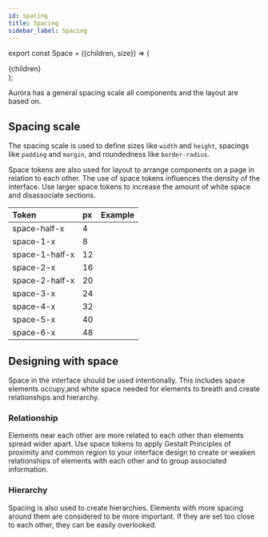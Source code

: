 ```yaml
---
id: spacing
title: Spacing
sidebar_label: Spacing
---
```

export const Space = ({children, size}) => (
  <div
    style={{
      backgroundColor: '#ccc',
      width: size,
      height: size,
    }}>
    {children}
  </div>
);

Aurora has a general spacing scale all components and the layout are based on. 
## Spacing scale
The spacing scale is used to define sizes like `width` and `height`, spacings like `padding` and `margin`, and roundedness like `border-radius`.  

Space tokens are also used for layout to arrange components on a page in relation to each other. The use of space tokens influences the density of the interface. Use larger space tokens to increase the amount of white space and disassociate sections.

| Token | px | Example
| :-- | :-- | :-- |
| space-half-x | 4 | <Space size='4px'></Space>
| space-1-x | 8 | <Space size='8px'></Space>
| space-1-half-x | 12 | <Space size='12px'></Space>
| space-2-x | 16 | <Space size='16px'></Space>
| space-2-half-x | 20 | <Space size='20px'></Space>
| space-3-x | 24 | <Space size='24px'></Space>
| space-4-x | 32 | <Space size='32px'></Space>
| space-5-x | 40 | <Space size='40px'></Space>
| space-6-x | 48 | <Space size='48px'></Space>

## Designing with space
Space in the interface should be used intentionally. This includes space elements occupy,and white space needed for elements to breath and create relationships and hierarchy.

### Relationship
Elements near each other are more related to each other than elements spread wider apart. Use space tokens to apply Gestalt Principles of proximity and common region to your interface design to create or weaken relationships of elements with each other and to group associated information.
### Hierarchy
Spacing is also used to create hierarchies. Elements with more spacing around them are considered to be more important. If they are set too close to each other, they can be easily overlooked.

